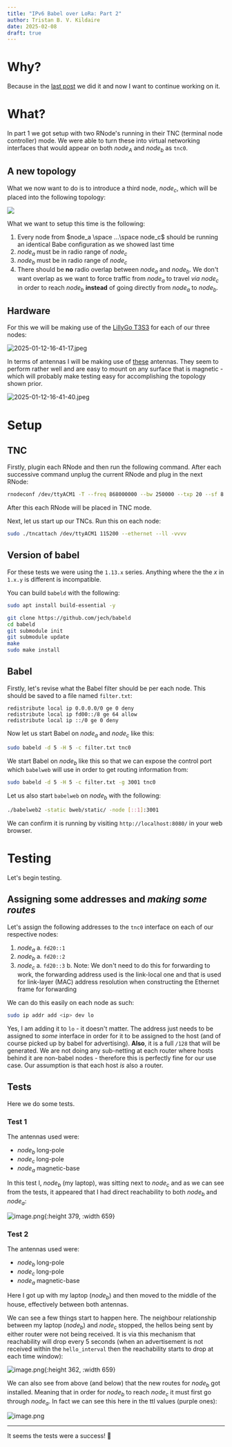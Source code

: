 ```yaml
---
title: "IPv6 Babel over LoRa: Part 2"
author: Tristan B. V. Kildaire
date: 2025-02-08
draft: true
---
```


# Why?

Because in the [last post](../ipv6_over_babel_part1/) we did it and now I want to continue working on it.

# What?

In part 1 we got setup with two RNode's running in their TNC (terminal node controller) mode. We were able to turn these into virtual networking interfaces that would appear on both $node_A$ and $node_b$ as `tnc0`.

## A new topology

What we now want to do is to introduce a third node, $node_c$, which will be placed into the following topology:

![](diagram.png)

What we want to setup this time is the following:

1. Every node from $node_a \space ...\space node_c$ should be running an identical Babe configuration as we showed last time
2. $node_a$ must be in radio range of $node_c$
3. $node_b$ must be in radio range of $node_c$
4. There should be **no** radio overlap between $node_a$ and $node_b$. We don't want overlap as we want to force traffic from $node_a$ to travel _via_ $node_c$ in order to reach $node_b$ **instead** of going directly from $node_a$ to $node_b$.

## Hardware

For this we will be making use of the [LillyGo T3S3](https://www.robotics.org.za/development-boards/esp32-lilygo-boards/H596) for each of our three nodes:

![2025-01-12-16-41-17.jpeg](../assets/2025-01-12-16-41-17.jpeg)

In terms of antennas I will be making use of [these](https://www.robotics.org.za/communication-wireless-Industrial/antenna-866mhz/YN-868MHZ-5DBI) antennas. They seem to perform rather well and are easy to mount on any surface that is magnetic - which will probably make testing easy for accomplishing the topology shown prior.

![2025-01-12-16-41-40.jpeg](../assets/2025-01-12-16-41-40.jpeg)

# Setup

## TNC

Firstly, plugin each RNode and then run the following command. After each successive command unplug the current RNode and plug in the next RNode:

```bash
rnodeconf /dev/ttyACM1 -T --freq 868000000 --bw 250000 --txp 20 --sf 8 --cr 6
```

After this each RNode will be placed in TNC mode.

Next, let us start up our TNCs. Run this on each node:

```bash
sudo ./tncattach /dev/ttyACM1 115200 --ethernet --ll -vvvv
```

## Version of babel

For these tests we were using the `1.13.x` series. Anything where the the $x$ in `1.x.y`  is different is incompatible.

You can build `babeld` with the following:

```bash
sudo apt install build-essential -y

git clone https://github.com/jech/babeld
cd babeld
git submodule init
git submodule update
make
sudo make install
```

## Babel

Firstly, let's revise what the Babel filter should be per each node. This should be saved to a file named `filter.txt`:

```
redistribute local ip 0.0.0.0/0 ge 0 deny
redistribute local ip fd00::/8 ge 64 allow
redistribute local ip ::/0 ge 0 deny
```

Now let us start Babel on $node_a$ and $node_c$ like this:

```bash
sudo babeld -d 5 -H 5 -c filter.txt tnc0
```

We start Babel on $node_b$ like this so that we can expose the control port which `babelweb` will use in order to get routing information from:

```bash
sudo babeld -d 5 -H 5 -c filter.txt -g 3001 tnc0
```

Let us also start `babelweb` on $node_b$ with the following:

```bash
./babelweb2 -static bweb/static/ -node [::1]:3001
```

We can confirm it is running by visiting `http://localhost:8080/` in your web browser.

# Testing

Let's begin testing.

## Assigning some addresses and _making some routes_

Let's assign the following addresses to the `tnc0` interface on each of our respective nodes:

1. $node_a$
    a. `fd20::1`
2. $node_b$
    a. `fd20::2`
3. $node_c$
    a. `fd20::3`
    b. Note: We don't need to do this for forwarding to work, the forwarding address used is the link-local one and that is used for link-layer (MAC) address resolution when constructing the Ethernet frame for forwarding

We can do this easily on each node as such:

```bash
sudo ip addr add <ip> dev lo
```

Yes, I am adding it to `lo` - it doesn't matter. The address just needs to be assigned to _some_ interface in order for it to be assigned to the host (and of course picked up by babel for advertising). **Also**, it is a full `/128` that will be generated. We are not doing any sub-netting at each router where hosts behind it are non-babel nodes - therefore this is perfectly fine for our use case. Our assumption is that each host _is_ also a router.

## Tests

Here we do some tests.

### Test 1

The antennas used were:

* $node_b$ long-pole
* $node_c$ long-pole
* $node_a$ magnetic-base

In this test I, $node_b$ (my laptop), was sitting next to $node_c$ and as we can see from the tests, it appeared that I had direct reachability to both $node_b$ and $node_a$:

![image.png](../assets/image_1736510131867_0.png){:height 379, :width 659}

### Test 2

The antennas used were:

* $node_b$ long-pole
* $node_c$ long-pole
* $node_a$ magnetic-base

Here I got up with my laptop ($node_b$) and then moved to the middle of the house, effectively between both antennas.

We can see a few things start to happen here. The neighbour relationship between my laptop ($node_b$) and $node_c$ stopped, the hellos being sent by either router were not being received. It is via this mechanism that reachability will drop every 5 seconds (when an advertisement is not received within the `hello_interval` then the reachability starts to drop at each time window):

![image.png](../assets/image_1736510330941_0.png){:height 362, :width 659}

We can also see from above (and below) that the new routes for $node_b$ got installed. Meaning that in order for $node_b$ to reach $node_c$ it must first go through $node_a$. In fact we can see this here in the ttl values (purple ones):

![image.png](../assets/image_1736510463846_0.png)

---

It seems the tests were a success! 🎊️

